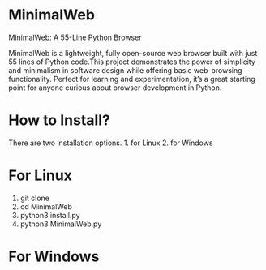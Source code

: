 # MinimalWeb
MinimalWeb: A 55-Line Python Browser

MinimalWeb is a lightweight, fully open-source web browser built with just 55 lines of Python code.This project demonstrates the power of simplicity and minimalism in software design while offering basic web-browsing functionality. Perfect for learning and experimentation, it’s a great starting point for anyone curious about browser development in Python.

# How to Install?

There are two installation options. 1. for Linux 2. for Windows

# For Linux
1. git clone 
2. cd MinimalWeb
3. python3 install.py
4. python3 MinimalWeb.py

# For Windows
